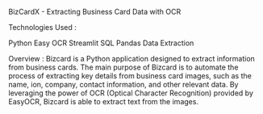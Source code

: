 BizCardX - Extracting Business Card Data with OCR 

Technologies Used :

Python
Easy OCR
Streamlit
SQL
Pandas
Data Extraction

Overview :
Bizcard is a Python application designed to extract information from business cards. The main purpose of Bizcard is to automate the process of extracting key details from business card images, such as the name, ion, company, contact information, and other relevant data. By leveraging the power of OCR (Optical Character Recognition) provided by EasyOCR, Bizcard is able to extract text from the images.

